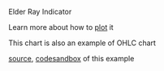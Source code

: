 Elder Ray Indicator

Learn more about how to [plot](http://stockmarketstudent.com/elder-ray-index/) it

This chart is also an example of OHLC chart

[source](https://github.com/rrag/whalestats-stockcharts/blob/master/docs/lib/charts/OHLCChartWithElderRayIndicator.js), [codesandbox](https://codesandbox.io/s/github/rrag/whalestats-stockcharts-examples2/tree/master/examples/OHLCChartWithElderRayIndicator) of this example
